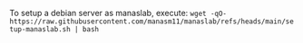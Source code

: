 To setup a debian server as manaslab, execute:
`wget -qO- https://raw.githubusercontent.com/manasm11/manaslab/refs/heads/main/setup-manaslab.sh | bash`
